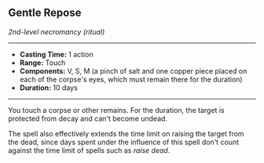 ## Gentle Repose
*2nd-level necromancy (ritual)*
___
- **Casting Time:** 1 action
- **Range:** Touch
- **Components:** V, S, M (a pinch of salt and one copper piece placed on each of the corpse's eyes, which must remain there for the duration)
- **Duration:** 10 days
---
You touch a corpse or other remains. For the duration, the target is protected from decay and can't become undead.

The spell also effectively extends the time limit on raising the target from the dead, since days spent under the influence of this spell don't count against the time limit of spells such as *raise dead*.